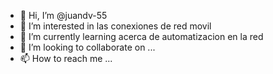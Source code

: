 - 👋 Hi, I’m @juandv-55
- 👀 I’m interested in las conexiones de red movil
- 🌱 I’m currently learning acerca de automatizacion en la red 
- 💞️ I’m looking to collaborate on ...
- 📫 How to reach me ...

<!---
juandv-55/juandv-55 is a ✨ special ✨ repository because its `README.md` (this file) appears on your GitHub profile.
You can click the Preview link to take a look at your changes.
--->
